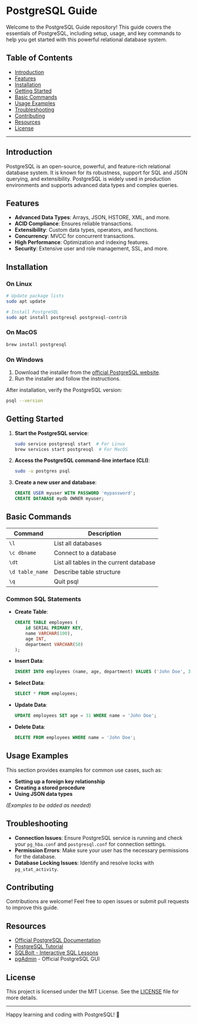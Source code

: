 
# PostgreSQL Guide

Welcome to the PostgreSQL Guide repository! This guide covers the essentials of PostgreSQL, including setup, usage, and key commands to help you get started with this powerful relational database system.

## Table of Contents
- [Introduction](#introduction)
- [Features](#features)
- [Installation](#installation)
- [Getting Started](#getting-started)
- [Basic Commands](#basic-commands)
- [Usage Examples](#usage-examples)
- [Troubleshooting](#troubleshooting)
- [Contributing](#contributing)
- [Resources](#resources)
- [License](#license)

---

## Introduction
PostgreSQL is an open-source, powerful, and feature-rich relational database system. It is known for its robustness, support for SQL and JSON querying, and extensibility. PostgreSQL is widely used in production environments and supports advanced data types and complex queries.

## Features
- **Advanced Data Types**: Arrays, JSON, HSTORE, XML, and more.
- **ACID Compliance**: Ensures reliable transactions.
- **Extensibility**: Custom data types, operators, and functions.
- **Concurrency**: MVCC for concurrent transactions.
- **High Performance**: Optimization and indexing features.
- **Security**: Extensive user and role management, SSL, and more.

## Installation

### On Linux
```bash
# Update package lists
sudo apt update

# Install PostgreSQL
sudo apt install postgresql postgresql-contrib
```

### On MacOS
```bash
brew install postgresql
```

### On Windows
1. Download the installer from the [official PostgreSQL website](https://www.postgresql.org/download/windows/).
2. Run the installer and follow the instructions.

After installation, verify the PostgreSQL version:
```bash
psql --version
```

## Getting Started
1. **Start the PostgreSQL service**:
   ```bash
   sudo service postgresql start  # For Linux
   brew services start postgresql  # For MacOS
   ```
   
2. **Access the PostgreSQL command-line interface (CLI)**:
   ```bash
   sudo -u postgres psql
   ```

3. **Create a new user and database**:
   ```sql
   CREATE USER myuser WITH PASSWORD 'mypassword';
   CREATE DATABASE mydb OWNER myuser;
   ```

## Basic Commands

| Command                                    | Description                                |
|--------------------------------------------|--------------------------------------------|
| `\l`                                       | List all databases                         |
| `\c dbname`                                | Connect to a database                      |
| `\dt`                                      | List all tables in the current database    |
| `\d table_name`                            | Describe table structure                   |
| `\q`                                       | Quit psql                                  |

### Common SQL Statements
- **Create Table**:
  ```sql
  CREATE TABLE employees (
      id SERIAL PRIMARY KEY,
      name VARCHAR(100),
      age INT,
      department VARCHAR(50)
  );
  ```
  
- **Insert Data**:
  ```sql
  INSERT INTO employees (name, age, department) VALUES ('John Doe', 30, 'Engineering');
  ```

- **Select Data**:
  ```sql
  SELECT * FROM employees;
  ```

- **Update Data**:
  ```sql
  UPDATE employees SET age = 31 WHERE name = 'John Doe';
  ```

- **Delete Data**:
  ```sql
  DELETE FROM employees WHERE name = 'John Doe';
  ```

## Usage Examples
This section provides examples for common use cases, such as:
- **Setting up a foreign key relationship**
- **Creating a stored procedure**
- **Using JSON data types**

*(Examples to be added as needed)*

## Troubleshooting
- **Connection Issues**: Ensure PostgreSQL service is running and check your `pg_hba.conf` and `postgresql.conf` for connection settings.
- **Permission Errors**: Make sure your user has the necessary permissions for the database.
- **Database Locking Issues**: Identify and resolve locks with `pg_stat_activity`.

## Contributing
Contributions are welcome! Feel free to open issues or submit pull requests to improve this guide.

## Resources
- [Official PostgreSQL Documentation](https://www.postgresql.org/docs/)
- [PostgreSQL Tutorial](https://www.postgresqltutorial.com/)
- [SQLBolt - Interactive SQL Lessons](https://sqlbolt.com/)
- [pgAdmin](https://www.pgadmin.org/) - Official PostgreSQL GUI

## License
This project is licensed under the MIT License. See the [LICENSE](LICENSE) file for more details.

---

Happy learning and coding with PostgreSQL! 🎉
